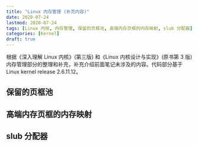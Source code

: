 ```yaml
---
title: "Linux 内存管理 (补充内容)"
date: 2020-07-24
lastmod: 2020-07-24
tags: [Linux 内核, 内存管理, 保留的页框池, 高端内存页框的内存映射, slub 分配器]
categories: [Kernel]
draft: true
---
```


根据《深入理解 Linux 内核》(第三版) 和《Linux 内核设计与实现》(原书第 3 版) 内存管理部分的整理和补充，补充介绍前面笔记未涉及的内容。代码部分基于 Linux kernel release 2.6.11.12。

<!--more-->

## 保留的页框池

## 高端内存页框的内存映射

## slub 分配器
